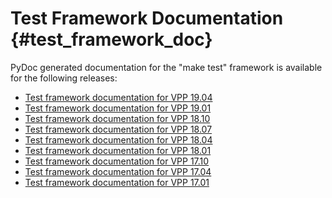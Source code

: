 Test Framework Documentation    {#test_framework_doc}
============================

PyDoc generated documentation for the "make test" framework is available for
the following releases:

- [Test framework documentation for VPP 19.04](https://docs.fd.io/vpp/19.04/vpp_make_test/html)
- [Test framework documentation for VPP 19.01](https://docs.fd.io/vpp/19.01/vpp_make_test/html)
- [Test framework documentation for VPP 18.10](https://docs.fd.io/vpp/18.10/vpp_make_test/html)
- [Test framework documentation for VPP 18.07](https://docs.fd.io/vpp/18.07/vpp_make_test/html)
- [Test framework documentation for VPP 18.04](https://docs.fd.io/vpp/18.04/vpp_make_test/html)
- [Test framework documentation for VPP 18.01](https://docs.fd.io/vpp/18.01/vpp_make_test/html)
- [Test framework documentation for VPP 17.10](https://docs.fd.io/vpp/17.10/vpp_make_test/html)
- [Test framework documentation for VPP 17.04](https://docs.fd.io/vpp/17.04/vpp_make_test/html)
- [Test framework documentation for VPP 17.01](https://docs.fd.io/vpp/17.01/vpp_make_test/html)
